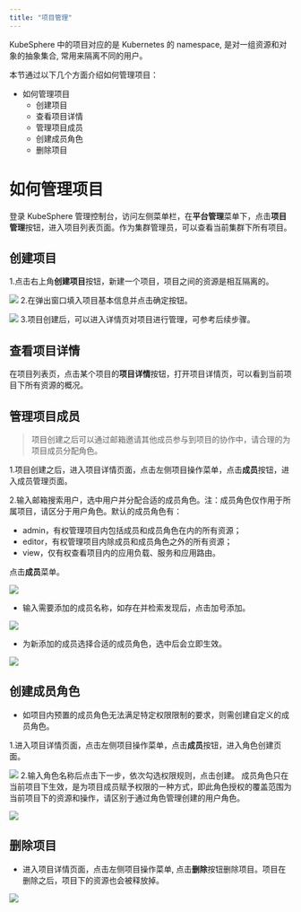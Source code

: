 ```yaml
---
title: "项目管理"
---
```


KubeSphere 中的项目对应的是 Kubernetes 的 namespace, 是对一组资源和对象的抽象集合, 常用来隔离不同的用户。

本节通过以下几个方面介绍如何管理项目：

- 如何管理项目
  - 创建项目
  - 查看项目详情
  - 管理项目成员
  - 创建成员角色
  - 删除项目

# 如何管理项目
登录 KubeSphere 管理控制台，访问左侧菜单栏，在**平台管理**菜单下，点击**项目管理**按钮，进入项目列表页面。作为集群管理员，可以查看当前集群下所有项目。


## 创建项目      
1.点击右上角**创建项目**按钮，新建一个项目，项目之间的资源是相互隔离的。

![](/project_lists.png)
2.在弹出窗口填入项目基本信息并点击确定按钮。

![](/project_create.png)
3.项目创建后，可以进入详情页对项目进行管理，可参考后续步骤。

## 查看项目详情  
在项目列表页，点击某个项目的**项目详情**按钮，打开项目详情页，可以看到当前项目下所有资源的概况。  

## 管理项目成员
> 项目创建之后可以通过邮箱邀请其他成员参与到项目的协作中，请合理的为项目成员分配角色。

1.项目创建之后，进入项目详情页面，点击左侧项目操作菜单，点击**成员**按钮，进入成员管理页面。

2.输入邮箱搜索用户，选中用户并分配合适的成员角色。注：成员角色仅作用于所属项目，请区分于用户角色。默认的成员角色有：

- admin，有权管理项目内包括成员和成员角色在内的所有资源；
- editor，有权管理项目内除成员和成员角色之外的所有资源；
- view，仅有权查看项目内的应用负载、服务和应用路由。

点击**成员**菜单。

![](/project_member_menu.png)
*  输入需要添加的成员名称，如存在并检索发现后，点击加号添加。

![](/project_member_add.png)
*  为新添加的成员选择合适的成员角色，选中后会立即生效。

![](/project_member_role.png)

## 创建成员角色
*  如项目内预置的成员角色无法满足特定权限限制的要求，则需创建自定义的成员角色。  

1.进入项目详情页面，点击左侧项目操作菜单，点击**成员**按钮，进入角色创建页面。

![](/project_role_add01.png)
2.输入角色名称后点击下一步，依次勾选权限规则，点击创建。
成员角色只在当前项目下生效，是为项目成员赋予权限的一种方式，即此角色授权的覆盖范围为当前项目下的资源和操作，请区别于通过角色管理创建的用户角色。

![](/project_role_add02.png)

## 删除项目
*  进入项目详情页面，点击左侧项目操作菜单, 点击**删除**按钮删除项目。项目在删除之后，项目下的资源也会被释放掉。

![](/project_delete.png)